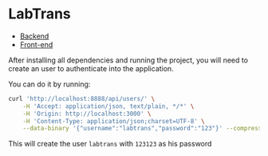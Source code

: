 # LabTrans

* [Backend](/server/README.md)
* [Front-end](/webapp/README.md)


After installing all dependencies and running the project, you will need to create an user to authenticate into the application.


You can do it by running:

```bash
curl 'http://localhost:8888/api/users/' \
    -H 'Accept: application/json, text/plain, */*' \
    -H 'Origin: http://localhost:3000' \
    -H 'Content-Type: application/json;charset=UTF-8' \
    --data-binary '{"username":"labtrans","password":"123"}' --compressed
```

This will create the user `labtrans` with `123123` as his password